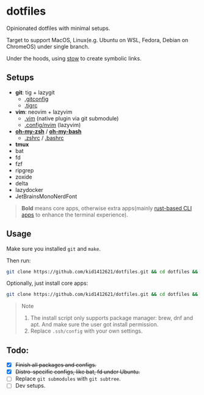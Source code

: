 # dotfiles

Opinionated dotfiles with minimal setups. 

Target to support MacOS, Linux(e.g. Ubuntu on WSL, Fedora, Debian on ChromeOS) under single branch.

Under the hoods, using [stow](https://www.gnu.org/software/stow/) to create symbolic links.

## Setups

- **git**: tig + lazygit
  - [.gitconfig](./.gitconfig)
  - [.tigrc](./.tigrc)
- **vim**: neovim + lazyvim
  - [.vim](.vim) (native plugin via git submodule)
  - [.config/nvim](.config/nvim/) (lazyvim)
- [**oh-my-zsh**](https://ohmyz.sh/) / [**oh-my-bash**](https://ohmybash.nntoan.com/)
    - [.zshrc](./.zshrc) / [.bashrc](./.bashrc)
- **tmux**
- bat
- fd
- fzf
- ripgrep
- zoxide
- delta
- lazydocker
- JetBrainsMonoNerdFont

> **Bold** means core apps, otherwise extra apps(mainly [rust-based CLI apps](https://github.com/sts10/rust-command-line-utilities) to enhance the terminal experience).

## Usage

Make sure you installed `git` and `make`.

Then run:

```bash
git clone https://github.com/kid1412621/dotfiles.git && cd dotfiles && make
```

Optionally, just install core apps:

```bash
git clone https://github.com/kid1412621/dotfiles.git && cd dotfiles && make core
```

> > [!NOTE]
> 1. The install script only supports package manager: brew, dnf and apt. And make sure the user got install permission.
> 2. Replace `.ssh/config` with your own settings.

## Todo:

- [x] ~~Finish all packages and configs.~~
- [x] ~~Distro-specific configs, like bat, fd under Ubuntu.~~
- [ ] Replace `git submodules` with `git subtree`.
- [ ] Dev setups.
